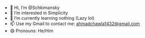 - 👋 Hi, I’m @Schkimansky
- 👀 I’m interested in Simplicity
- 🌱 I’m currently learning nothing (Lazy lol)
- 📫 Use my Gmail to contact me: ahmadchawla1432@gmail.com
- 😄 Pronouns: He/Him
